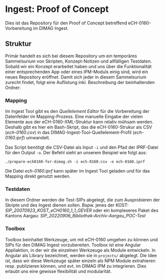 # Ingest: Proof of Concept

Dies ist das Repository für den Proof of Concept betreffend eCH-0160-Vorbereitung im DIMAG Ingest. 

## Struktur

Primär handelt es sich bei diesem Repository um ein temporäres Sammelsurium von Skripten, Konzept-Notizen und allfälligen Testdaten. Sobald wir ein Konzept erarbeitet haben und uns über die Funktionalität einer entsprechenden App oder eines IPM-Moduls einig sind, wird ein neues Repository eröffnet. Damit sich jeder in diesem Sammelsurium zurecht findet, folgt eine Auflistung inkl. Beschreibung der beinhaltenden Ordner:

### Mapping

Im Ingest Tool gibt es den *Quellelement Editor* für die Vorbereitung der Datenfelder im Mapping-Prozess. Eine manuelle Eingabe der vielen Elemente aus der eCH-0160-XML-Struktur kann relativ mühsam werden. Deshalb gibt es hier ein Bash-Skript, das die eCH-0160-Strukur als CSV (*ech-0160.csv*) in das DIMAG-Ingest-Tool-Quellelement-Profil (*ech-0160.iprf*) umwandelt. 

Das Script benötigt die CSV-Datei als Input `-i` und den Pfad der IPRF-Datei für den Output `-o`. Der Befehl sieht an unserem Beispiel wie folgt aus:

```shell
./prepare-ech0160-for-dimag.sh -i ech-0160.csv -o ech-0160.iprf
```

Die Datei *ech-0160.iprf* kann später im Ingest Tool geladen und für das Mapping direkt genutzt werden.


### Testdaten

In diesem Ordner werden die Test-SIPs abgelegt, die zum Ausprobieren der Skripte und des Ingest dienen sollen. Bspw. jenes der KOST: *SIP_20070923_KOST_eCH0160_1_1_GEVER* oder ein komplexeres Paket des Kantons Aargau: *SIP_20220906_Bibliothek-Archiv-Aargau_POC-Test*

### Toolbox

Toolbox beinhaltet Werkzeuge, um mit eCH-0160 umgehen zu können und SIPs für den DIMAG Ingest vorzubereiten. Toolbox ist eine Angular Appliaktion, in der wir die einzelnen Werkzeuge als Module entwickeln. In Angular als Library bezeichnet, werden sie in `projects/` abgelegt. Die Idee ist, dass wir diese Werkzeuge später einzeln als NPM Module extrahieren resp. publizieren können, und evt. im DIMAG IPM zu integrieren. Dies erlaubt uns eine gewisse flexibilität und modularität.